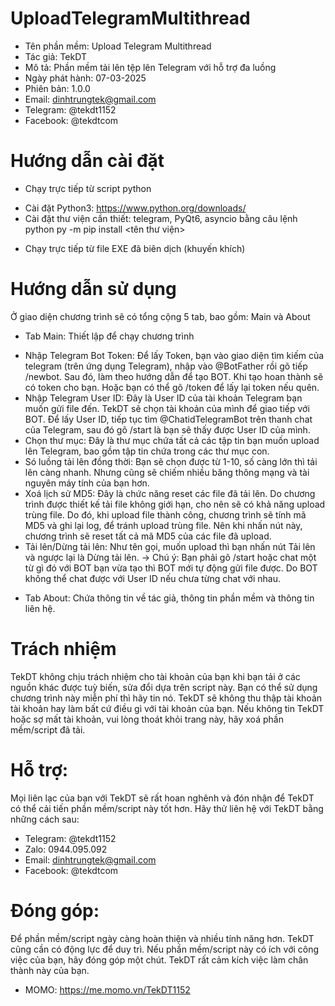 # UploadTelegramMultithread
- Tên phần mềm: Upload Telegram Multithread
- Tác giả: TekDT
- Mô tả: Phần mềm tải lên tệp lên Telegram với hỗ trợ đa luồng
- Ngày phát hành: 07-03-2025
- Phiên bản: 1.0.0
- Email: dinhtrungtek@gmail.com
- Telegram: @tekdt1152
- Facebook: @tekdtcom

# Hướng dẫn cài đặt
* Chạy trực tiếp từ script python
- Cài đặt Python3: https://www.python.org/downloads/
- Cài đặt thư viện cần thiết: telegram, PyQt6, asyncio bằng câu lệnh python py -m pip install <tên thư viện>

* Chạy trực tiếp từ file EXE đã biên dịch (khuyến khích)

# Hướng dẫn sử dụng
Ở giao diện chương trình sẽ có tổng cộng 5 tab, bao gồm: Main và About
- Tab Main: Thiết lập để chạy chương trình
+ Nhập Telegram Bot Token: Để lấy Token, bạn vào giao diện tìm kiếm của telegram (trên ứng dụng Telegram), nhập vào @BotFather rồi gõ tiếp /newbot. Sau đó, làm theo hướng dẫn để tạo BOT. Khi tạo hoan thành sẽ có token cho bạn. Hoặc bạn có thể gõ /token để lấy lại token nếu quên.
+ Nhập Telegram User ID: Đây là User ID của tài khoản Telegram bạn muốn gửi file đến. TekDT sẽ chọn tài khoản của mình để giao tiếp với BOT. Để lấy User ID, tiếp tục tìm @ChatidTelegramBot trên thanh chat của Telegram, sau đó gõ /start là bạn sẽ thấy được User ID của mình.
+ Chọn thư mục: Đây là thư mục chứa tất cả các tập tin bạn muốn upload lên Telegram, bao gồm tập tin chứa trong các thư mục con.
+ Só luồng tải lên đồng thời: Bạn sẽ chọn được từ 1-10, số càng lớn thì tải lên càng nhanh. Nhưng cũng sẽ chiếm nhiều băng thông mạng và tài nguyên máy tính của bạn hơn.
+ Xoá lịch sử MD5: Đây là chức năng reset các file đã tải lên. Do chương trình được thiết kế tải file không giới hạn, cho nên sẽ có khả năng upload trùng file. Do đó, khi upload file thành công, chương trình sẽ tính mã MD5 và ghi lại log, để tránh upload trùng file. Nên khi nhấn nút này, chương trình sẽ reset tất cả mã MD5 của các file đã upload.
+ Tải lên/Dừng tải lên: Như tên gọi, muốn upload thì bạn nhấn nút Tải lên và ngược lại là Dừng tải lên.
  -> Chú ý: Bạn phải gõ /start hoặc chat một từ gì đó với BOT bạn vừa tạo thì BOT mới tự động gửi file được. Do BOT không thể chat được với User ID nếu chưa từng chat với nhau.
- Tab About: Chứa thông tin về tác giả, thông tin phần mềm và thông tin liên hệ.

# Trách nhiệm
TekDT không chịu trách nhiệm cho tài khoản của bạn khi bạn tải ở các nguồn khác được tuỳ biến, sửa đổi dựa trên script này. Bạn có thể sử dụng chương trình này miễn phí thì hãy tin nó. TekDT sẽ không thu thập tài khoản tài khoản hay làm bất cứ điều gì với tài khoản của bạn.
Nếu không tin TekDT hoặc sợ mất tài khoản, vui lòng thoát khỏi trang này, hãy xoá phần mềm/script đã tải.

# Hỗ trợ:
Mọi liên lạc của bạn với TekDT sẽ rất hoan nghênh và đón nhận để TekDT có thể cải tiến phần mềm/script này tốt hơn. Hãy thử liên hệ với TekDT bằng những cách sau:
- Telegram: @tekdt1152
- Zalo: 0944.095.092
- Email: dinhtrungtek@gmail.com
- Facebook: @tekdtcom

# Đóng góp:
Để phần mềm/script ngày càng hoàn thiện và nhiều tính năng hơn. TekDT cũng cần có động lực để duy trì. Nếu phần mềm/script này có ích với công việc của bạn, hãy đóng góp một chút. TekDT rất cảm kích việc làm chân thành này của bạn.
- MOMO: https://me.momo.vn/TekDT1152

